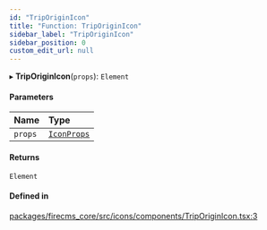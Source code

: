 ```yaml
---
id: "TripOriginIcon"
title: "Function: TripOriginIcon"
sidebar_label: "TripOriginIcon"
sidebar_position: 0
custom_edit_url: null
---
```


▸ **TripOriginIcon**(`props`): `Element`

#### Parameters

| Name | Type |
| :------ | :------ |
| `props` | [`IconProps`](../types/IconProps.md) |

#### Returns

`Element`

#### Defined in

[packages/firecms_core/src/icons/components/TripOriginIcon.tsx:3](https://github.com/FireCMSco/firecms/blob/d45f3739/packages/firecms_core/src/icons/components/TripOriginIcon.tsx#L3)
